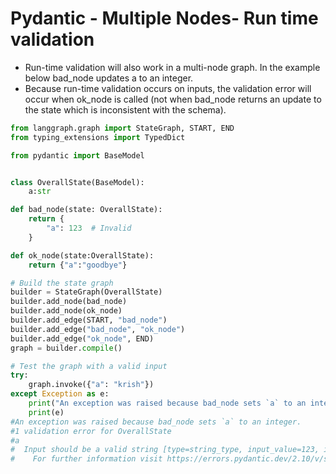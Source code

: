 # Pydantic - Multiple Nodes- Run time validation

* Run-time validation will also work in a multi-node graph. In the example below bad\_node updates a to an integer.
* Because run-time validation occurs on inputs, the validation error will occur when ok\_node is called (not when bad\_node returns an update to the state which is inconsistent with the schema).

```python
from langgraph.graph import StateGraph, START, END
from typing_extensions import TypedDict

from pydantic import BaseModel


class OverallState(BaseModel):
    a:str

def bad_node(state: OverallState):
    return {
        "a": 123  # Invalid
    }

def ok_node(state:OverallState):
    return {"a":"goodbye"}

# Build the state graph
builder = StateGraph(OverallState)
builder.add_node(bad_node)
builder.add_node(ok_node)
builder.add_edge(START, "bad_node")
builder.add_edge("bad_node", "ok_node")
builder.add_edge("ok_node", END)
graph = builder.compile()

# Test the graph with a valid input
try:
    graph.invoke({"a": "krish"})
except Exception as e:
    print("An exception was raised because bad_node sets `a` to an integer.")
    print(e)
#An exception was raised because bad_node sets `a` to an integer.
#1 validation error for OverallState
#a
#  Input should be a valid string [type=string_type, input_value=123, input_type=int]
#    For further information visit https://errors.pydantic.dev/2.10/v/string_type


```

